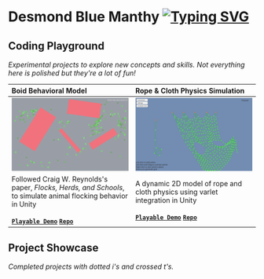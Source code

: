 <!-- text scroll -->

# Desmond Blue Manthy <a href="https://git.io/typing-svg"><img src="https://readme-typing-svg.herokuapp.com?font=Hubot+Sans&size=20&weight=900&duration=4450&pause=710&center=false&vCenter=true&width=800&height=20&repeat=false&lines=I+am+an+applied+mathematician+and+computer+scientist;I+am+a+self-taught+game+developer;I+love+curious+coding..<3" alt="Typing SVG"/></a>

## Coding Playground
*Experimental projects to explore new concepts and skills. Not everything here is polished but they're a lot of fun!*


| Boid Behavioral Model | Rope & Cloth Physics Simulation |
| :--- | :--- |
| ![boids pic text](./media/boids.png?raw=true) | ![cloth phys text](./media/cloth_sim.png?raw=true) |
|Followed Craig W. Reynolds's paper, _Flocks, Herds, and Schools_, to simulate animal flocking behavior in Unity<br><br>[**`Playable Demo`**](https://dbmanthy.github.io/Boids/) [**`Repo`**](https://github.com/dbmanthy/Boids) |A dynamic 2D model of rope and cloth physics using varlet integration in Unity<br><br>[**`Playable Demo`**](https://dbmanthy.github.io/Thread-Simulation-Micro/ThreadSimulationBuild/) [**`Repo`**](https://github.com/dbmanthy/Thread-Simulation-Micro)|


## Project Showcase
*Completed projects with dotted i's and crossed t's.*

<!--- snake -->
<!---
<div align="center">
  <img  src="https://github.com/1999AZZAR/1999AZZAR/blob/main/resources/img/grid-snake.svg"
       alt="snake" /></a>
</div>
-->


<!--
**dbmanthy/dbmanthy** is a ✨ _special_ ✨ repository because its `README.md` (this file) appears on your GitHub profile.

Here are some ideas to get you started:

- 🔭 I’m currently working on ...
- 🌱 I’m currently learning ...
- 👯 I’m looking to collaborate on ...
- 🤔 I’m looking for help with ...
- 💬 Ask me about ...
- 📫 How to reach me: ...
- 😄 Pronouns: ...
- ⚡ Fun fact: ...
-->
